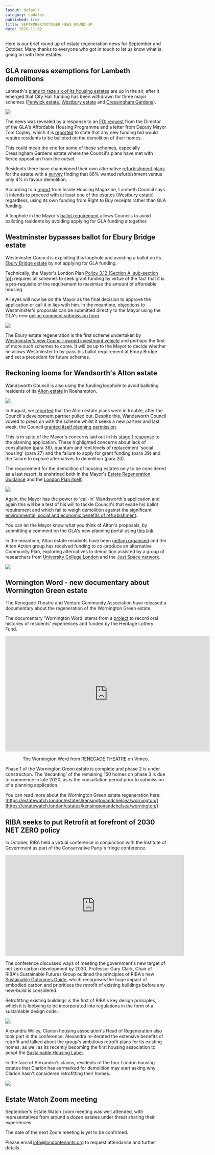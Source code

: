 ```yaml
---
layout: default
category: updates
published: true 
title: SEPTEMBER/OCTOBER NEWS ROUND-UP
date: 2020-11-02
---
```

Here is our brief round up of estate regeneration news for September and October. Many thanks to everyone who got in touch to let us know what is going on with their estates.

## GLA removes exemptions for Lambeth demolitions
Lambeth's [plans to raze six of its housing estates](https://estatewatch.london/underthreat/lambeth/) are up in the air, after it emerged that City Hall funding has been withdrawn for three major schemes ([Fenwick estate](https://estatewatch.london/estates/lambeth/fenwick/), [Westbury estate](https://estatewatch.london/estates/lambeth/westbury/) and [Cressingham Gardens](https://estatewatch.london/estates/lambeth/cressingham/)).

<img src="http://estatewatch.london/images/lambethestates.png" class="img-fluid rounded img-thumbnail">

The news was revealed by a response to an [FOI request](https://www.whatdotheyknow.com/request/cressingham_gardens_3?nocache=incoming-1639570#incoming-1639570) from the Director of the GLA's Affordable Housing Programme and a letter from Deputy Mayor Tom Copley, which it is [reported](https://www.insidehousing.co.uk/news/news/gla-funding-withdrawn-for-three-major-council-estate-regeneration-schemes-68045) to state that any new funding bid would require residents to be balloted on the demolition of their homes.

This could mean the end for some of these schemes, especially Cressingham Gardens estate where the Council's plans have met with fierce opposition from the outset.

Residents there have championed their own alternative [refurbishment plans](http://cressinghampeoplesplan.org.uk) for the estate with a [survey](http://cressinghampeoplesplan.org.uk/docs/TPP.pdf) finding that 86% wanted refurbishment versus only 4% in favour demolition.

According to a [report](https://www.insidehousing.co.uk/news/news/gla-funding-withdrawn-for-three-major-council-estate-regeneration-schemes-68045) from Inside Housing Magazine, Lambeth Council says it intends to proceed with at least one of the estates (Westbury estate) regardless, using its own funding from Right to Buy receipts rather than GLA funding. 

A loophole in the Mayor's [ballot requirement](https://www.london.gov.uk/what-we-do/housing-and-land/improving-quality/estate-regeneration) allows Councils to avoid balloting residents by avoiding applying for GLA funding altogether. 

## Westminster bypasses ballot for Ebury Bridge estate
Westminster Council is exploiting this loophole and avoiding a ballot on its [Ebury Bridge estate](https://estatewatch.london/estates/westminster/eburybridge/) by not applying for GLA funding.

Technically, the Mayor's London Plan [Policy 3.12 (Section A, sub-section [g])](https://www.london.gov.uk/what-we-do/planning/london-plan/current-london-plan/london-plan-chapter-3/policy-312-negotiating) requires all schemes to seek grant funding by virtue of the fact that it is a pre-requisite of the requirement to maximise the amount of affordable housing. 

All eyes will now be on the Mayor as the final decision to approve the application or call it in lies with him. In the meantime, objections to Westminster's proposals can be submitted directly to the Mayor using the GLA's new [online comment submission form](https://gla.force.com/pr/s/planning-application/a0i4J000002RmHdQAK/20206100?tabset-c2f3b=3).

<img src="http://estatewatch.london/images/eburycomp.jpg" class="img-fluid rounded img-thumbnail"> 

The Ebury estate regeneration is the first scheme undertaken by [Westminster's new Council-owned investment vehicle](https://www.westminster.gov.uk/council-launches-its-own-development-vehicle) and perhaps the first of more such schemes to come. It will be up to the Mayor to decide whether he allows Westminster to by-pass his ballot requirement at Ebury Bridge and set a precedent for future schemes. 

## Reckoning looms for Wandsorth's Alton estate
Wandsworth Council is also using the funding loophole to avoid balloting residents of its [Alton estate](https://estatewatch.london/estates/wandsworth/altonarea/) in Roehampton. 

<img src="http://estatewatch.london/images/altonaerial.jpg" class="img-fluid rounded img-thumbnail">

In August, we [reported](https://estatewatch.london/august-news-roundup/) that the Alton estate plans were in trouble, after the Council's development partner pulled out. Despite this, Wandsworth Council vowed to press on with the scheme whilst it seeks a new partner and last week, the Council [granted itself planning permission](https://www.wandsworth.gov.uk/housing/housing-regeneration-projects/alton-regeneration/alton-news/).

This is in spite of the Mayor's concerns laid out in his [stage 1 response](https://www.london.gov.uk/sites/default/files/public%3A//public%3A//PAWS/media_id_471293///alton_estate_report.pdf) to the planning application. These highlighted concerns about lack of consultation (para 36), quantum and rent levels of replacement 'social housing' (para 27) and the failure to apply for grant funding (para 39) and the failure to explore alternatives to demolition (para 20).

The requirement for the demolition of housing estates only to be considered as a last resort, is enshrined both in the Mayor's [Estate Regeneration Guidance](https://www.london.gov.uk/sites/default/files/better-homes-for-local-people-the-mayors-good-practice-guide-to-estate-regeneration.pdf) and the [London Plan itself](https://www.london.gov.uk/sites/default/files/intend_to_publish_-_clean.pdf):  

<img src="http://estatewatch.london/images/londplanh8.png" class="img-fluid img-thumbnail rounded">

Again, the Mayor has the power to 'call-in' Wandsworth's application and again this will be a test of his will to tackle Council's that evade his ballot requirement and which fail to weigh demolition against the significant [environmental, social and economic benefits of refurbishment](http://estatewatch.london/refurbishment).

You can let the Mayor know what you think of Alton's proposals, by submitting a comment on the GLA's new planning portal using [this link](https://gla.force.com/pr/s/planning-application/a0i4J0000003TcJQAU/20194302s1?tabset-c2f3b=3).

In the meantime, Alton estate residents have been [getting organised](https://twitter.com/AltonAction/status/1322956962439507971) and the Alton Action group has received funding to co-produce an alternative Community Plan, exploring alternatives to demolition assisted by a group of researchers from [University College London](www.ucl.ac.uk) and the [Just Space network](www.justspace.org.uk).

<img src="http://estatewatch.london/images/altonaction.png" class="img-fluid rounded img-thumbnail">

## Wornington Word - new documentary about Wornington Green estate
The Renegade Theatre and Venture Community Association have released a documentary about the regeneration of the Wornington Green estate. 

The documentary 'Wornington Word' stems from a [project](https://worningtonword.renegadetheatre.co.uk/) to record oral histories of residents' experiences and funded by the Heritage Lottery Fund.

<center>
<iframe src="https://player.vimeo.com/video/461591871" width="640" height="360" frameborder="0" allow="autoplay; fullscreen" allowfullscreen></iframe>
<p><a href="https://vimeo.com/461591871">The Wornington Word</a> from <a href="https://vimeo.com/user100863644">RENEGADE THEATRE</a> on <a href="https://vimeo.com">Vimeo</a>.</p>
</center>

Phase 1 of the Wornington Green estate is complete and phase 2 is under construction. The ‘decanting’ of the remaining 150 homes on phase 3 is due to commence in late 2020, as is the consultation period prior to submission of a planning application.

You can read more about the Wornington Green estate regeneration here: [https://estatewatch.london/estates/kensingtonandchelsea/wornington/](https://estatewatch.london/estates/kensingtonandchelsea/wornington/)

## RIBA seeks to put Retrofit at forefront of 2030 NET ZERO policy 
In October, RIBA held a virtual conference in conjunction with the Institute of Government as part of the Conservative Party's fringe conference. 

<center>
<iframe width="560" height="315" src="https://www.youtube.com/embed/x-dZCt3hT-k?start=489" frameborder="0" allow="accelerometer; autoplay; clipboard-write; encrypted-media; gyroscope; picture-in-picture" allowfullscreen></iframe>
</center>

The conference discussed ways of meeting the government's new target of net zero carbon development by 2030. Professor Gary Clark, Chair of RIBA's Sustainable Futures Group outlined the principles of RIBA's new [Sustainable Outcomes Guide](https://www.architecture.com/-/media/GatherContent/Test-resources-page/Additional-Documents/RIBASustainableOutcomesGuide2019pdf.pdf), which recognises the huge impact of embodied carbon and prioritises the retrofit of existing buildings before any new-build is considered.

Retrofitting existing buildings is the first of RIBA's key design principles, which it is lobbying to be incorporated into regulations in the form of a sustainable design code.

<img src="http://estatewatch.london/images/ribaprinciples.png" class="img-thumbnail rounded img-fluid">

Alexandra Willey, Clarion housing association's Head of Regeneration also took part in the conference. Alexandra re-iterated the extensive benefits of retrofit and talked about the group's ambitious retrofit plans for its existing homes, as well as its recently becoming the first housing association to adopt the [Sustainable Housing Label](http://www.clarionhg.com/news-research/2019/november/clarion-to-adopt-sustainable-housing-label/).

In the face of Alexandra's claims, residents of the four London housing estates that Clarion has earmarked for demolition may start asking why Clarion hasn't considered retrofitting their homes..

<img src="http://estatewatch.london/images/clarioncomp.png" class="img-fluid rounded img-thumbnail">

## Estate Watch Zoom meeting
September's Estate Watch zoom meeting was well attended, with representatives from around a dozen estates under threat sharing their experiences. 

The date of the next Zoom meeting is yet to be confirmed.

Please email info@londontenants.org to request attendance and further details.


<meta name="twitter:card" content="summary" />
<meta name="twitter:site" content="@LondonTenants" />
<meta name="twitter:creator" content="@justspace7" />
<meta property="og:url" content="https://estatewatch.london/september-news-roundup/" />
<meta property="og:title" content="Estate Watch news roundup - Sep/Oct" />
<meta property="og:description" content="Will Sadiq Khan approve Ebury Bridge and Alton estate demolitions despite ballot avoidance?" />
<meta property="og:image" content="https://estatewatch.london/images/eburycomp.jpg" />
